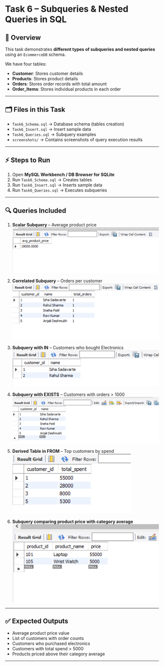 # Task 6 – Subqueries & Nested Queries in SQL

## 📌 Overview
This task demonstrates **different types of subqueries and nested queries** using an `EcommerceDB` schema.

We have four tables:
- **Customer**: Stores customer details
- **Products**: Stores product details
- **Orders**: Stores order records with total amount
- **Order_Items**: Stores individual products in each order

---

## 🗂️ Files in this Task
- `Task6_Schema.sql` → Database schema (tables creation)  
- `Task6_Insert.sql` → Insert sample data  
- `Task6_Queries.sql` → Subquery examples  
- `screenshots/` → Contains screenshots of query execution results  

---

## ⚡ Steps to Run

1. Open **MySQL Workbench / DB Browser for SQLite**  
2. Run `Task6_Schema.sql` → Creates tables  
3. Run `Task6_Insert.sql` → Inserts sample data  
4. Run `Task6_Queries.sql` → Executes subqueries  

---

## 🔍 Queries Included

1. **Scalar Subquery** – Average product price  
   ![Query 1](./Screenshots/query1.png)

2. **Correlated Subquery** – Orders per customer  
   ![Query 2](./Screenshots/query2.png)

3. **Subquery with IN** – Customers who bought Electronics  
   ![Query 3](./Screenshots/query3.png)

4. **Subquery with EXISTS** – Customers with orders > 1000  
   ![Query 4](./Screenshots/query4.png)

5. **Derived Table in FROM** – Top customers by spend  
   ![Query 5](./Screenshots/query5.png)

6. **Subquery comparing product price with category average**  
   ![Query 6](./screenshots/query6.png)

---

## ✅ Expected Outputs

- Average product price value  
- List of customers with order counts  
- Customers who purchased electronics  
- Customers with total spend > 5000  
- Products priced above their category average  

---

